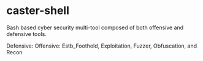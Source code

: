 # caster-shell
Bash based cyber security multi-tool composed of both offensive and defensive tools.

Defensive: 
Offensive: Estb_Foothold, Exploitation, Fuzzer, Obfuscation, and Recon
